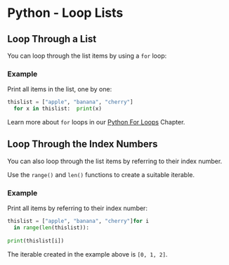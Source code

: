 
Python - Loop Lists
===================


Loop Through a List
-------------------


You can loop through the list items by using a `for` 
loop:



### Example


Print all items in the list, one by one:



```python
thislist = ["apple", "banana", "cherry"]
  for x in thislist:  print(x)
```


Learn more about `for` loops in our [Python For Loops](python_for_loops.asp) Chapter.


Loop Through the Index Numbers
------------------------------


You can also loop through the list items by referring to their index number.


Use the `range()` and
`len()` functions to create a suitable iterable.



### Example


Print all items by referring to their index number:



```python
thislist = ["apple", "banana", "cherry"]for i 
  in range(len(thislist)):
 
print(thislist[i])
```


The iterable created in the example above is `[0, 1, 2]`.


